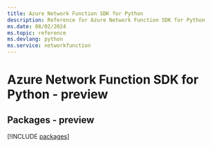 ```yaml
---
title: Azure Network Function SDK for Python
description: Reference for Azure Network Function SDK for Python
ms.date: 08/02/2024
ms.topic: reference
ms.devlang: python
ms.service: networkfunction
---
```

# Azure Network Function SDK for Python - preview
## Packages - preview
[!INCLUDE [packages](network-function-index.md)]